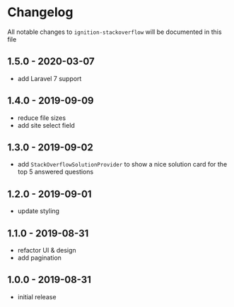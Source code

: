# Changelog

All notable changes to `ignition-stackoverflow` will be documented in this file

## 1.5.0 - 2020-03-07

-   add Laravel 7 support

## 1.4.0 - 2019-09-09

-   reduce file sizes
-   add site select field

## 1.3.0 - 2019-09-02

-   add `StackOverflowSolutionProvider` to show a nice solution card for the top 5 answered questions

## 1.2.0 - 2019-09-01

-   update styling

## 1.1.0 - 2019-08-31

-   refactor UI & design
-   add pagination

## 1.0.0 - 2019-08-31

-   initial release
